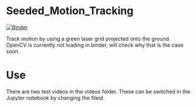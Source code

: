 # Seeded_Motion_Tracking
[![Binder](https://mybinder.org/badge_logo.svg)](https://mybinder.org/v2/gh/jerryvarghese1/Seeded_Motion_Tracking/main)

Track motion by using a green laser grid projected onto the ground. OpenCV is currently not loading in binder, will check why that is the case soon.

# Use
There are two test videos in the videos folder. These can be switched in the Jupyter notebook by changing the fileid.
